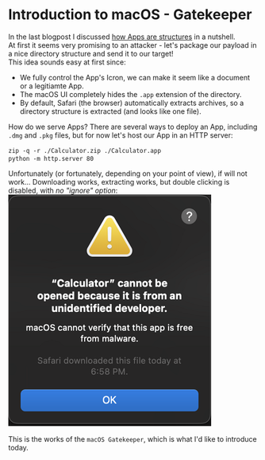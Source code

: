 # Introduction to macOS - Gatekeeper

In the last blogpost I discussed [how Apps are structures](https://github.com/yo-yo-yo-jbo/macos_app_structure) in a nutshell.  
At first it seems very promising to an attacker - let's package our payload in a nice directory structure and send it to our target!  
This idea sounds easy at first since:
- We fully control the App's Icron, we can make it seem like a document or a legitiamte App.  
- The macOS UI completely hides the `.app` extension of the directory.
- By default, Safari (the browser) automatically extracts archives, so a directory structure is extracted (and looks like one file).

How do we serve Apps? There are several ways to deploy an App, including `.dmg` and `.pkg` files, but for now let's host our App in an HTTP server:
```shell
zip -q -r ./Calculator.zip ./Calculator.app
python -m http.server 80
```

Unfortunately (or fortunately, depending on your point of view), if will not work... Downloading works, extracting works, but double clicking is disabled, with *no "ignore" option*:  
![My fake Calculator App is blocked](/fake_calc.png)

This is the works of the `macOS Gatekeeper`, which is what I'd like to introduce today.
